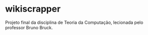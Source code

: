 # wikiscrapper
Projeto final da disciplina de Teoria da Computação, lecionada pelo professor Bruno Bruck.

